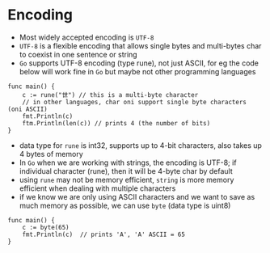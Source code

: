# **Encoding**
- Most widely accepted encoding is `UTF-8`
- `UTF-8` is a flexible encoding that allows single bytes and multi-bytes char to coexist in one sentence or string
- `Go` supports UTF-8 encoding (type rune), not just ASCII, for eg the code below will work fine in `Go` but maybe not other programming languages
```golang
func main() {
    c := rune("世") // this is a multi-byte character
    // in other languages, char oni support single byte characters (oni ASCII)
    fmt.Println(c)
    ftm.Println(len(c)) // prints 4 (the number of bits)
}
```
- data type for `rune` is int32, supports up to 4-bit characters, also takes up 4 bytes of memory
- In `Go` when we are working with strings, the encoding is UTF-8; if individual character (rune), then it will be 4-byte char by default
- using `rune` may not be memory efficient, `string` is more memory efficient when dealing with multiple characters
- if we know we are only using ASCII characters and we want to save as much memory as possible, we can use `byte` (data type is uint8)
```golang
func main() {
    c := byte(65)
    fmt.Println(c)  // prints 'A', 'A' ASCII = 65
}
```